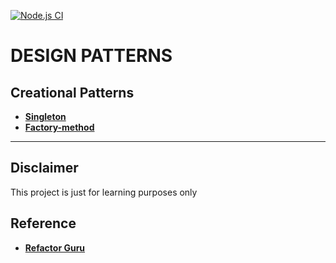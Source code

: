[![Node.js CI](https://github.com/viveksingh101994/design-pattern/actions/workflows/node.js.yml/badge.svg?branch=main)](https://github.com/viveksingh101994/design-pattern/actions/workflows/node.js.yml)

# **DESIGN PATTERNS**

## **Creational Patterns**

- [**Singleton**](./docs/creational-patterns/singleton/Readme.md)
- [**Factory-method**](./docs/creational-patterns/factory-method/Readme.md)

---

## **Disclaimer**

This project is just for learning purposes only

## **Reference**

- [**Refactor Guru**](https://refactoring.guru/)
